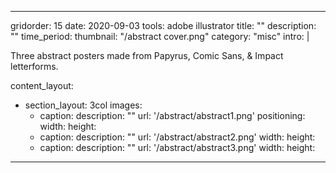 ---

gridorder: 15
date: 2020-09-03
tools: adobe illustrator
title: ""
description: ""
time_period:
thumbnail: "/abstract cover.png"
category: "misc"
intro: |
 
 Three abstract posters made from Papyrus, Comic Sans, & Impact letterforms.

content_layout:
  - section_layout: 3col
    images:
      - caption:
        description: ""
        url: '/abstract/abstract1.png'
        positioning: 
        width:
        height:
      - caption:
        description: ""
        url: '/abstract/abstract2.png'
        width:
        height:
      - caption:
        description: ""
        url: '/abstract/abstract3.png'
        width:
        height:

---